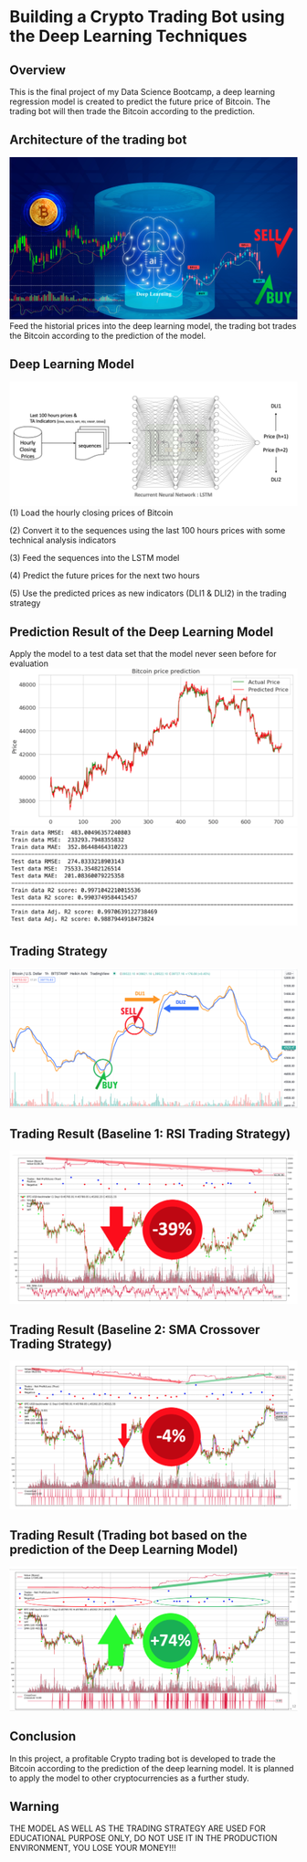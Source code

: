 # Building a Crypto Trading Bot using the Deep Learning Techniques

## Overview
This is the final project of my Data Science Bootcamp, a deep learning regression model is created to predict the future price of Bitcoin. The trading bot will then trade the Bitcoin according to the prediction.

## Architecture of the trading bot
!["architecture of the trading bot"](https://github.com/kreativeai/Cryptocurrency-Trading-Bot/blob/main/img/01_architecture.jpg)
Feed the historial prices into the deep learning model, the trading bot trades the Bitcoin according to the prediction of the model.

## Deep Learning Model
!["deep learning model"](https://github.com/kreativeai/Cryptocurrency-Trading-Bot/blob/main/img/02_model.png)
(1) Load the hourly closing prices of Bitcoin

(2) Convert it to the sequences using the last 100 hours prices with some technical analysis indicators

(3) Feed the sequences into the LSTM model

(4) Predict the future prices for the next two hours

(5) Use the predicted prices as new indicators (DLI1 & DLI2) in the trading strategy


## Prediction Result of the Deep Learning Model
Apply the model to a test data set that the model never seen before for evaluation
!["prediction result"](https://github.com/kreativeai/Cryptocurrency-Trading-Bot/blob/main/img/03_prediction_test.png)
!["result evaluation"](https://github.com/kreativeai/Cryptocurrency-Trading-Bot/blob/main/img/04_evaluation_matrix.png)

## Trading Strategy
!["trading strategy"](https://github.com/kreativeai/Cryptocurrency-Trading-Bot/blob/main/img/05_trading_strategy.png)

## Trading Result (Baseline 1: RSI Trading Strategy)
!["result rsi"](https://github.com/kreativeai/Cryptocurrency-Trading-Bot/blob/main/img/07_RSI_result.png)

## Trading Result (Baseline 2: SMA Crossover Trading Strategy)
!["result sma"](https://github.com/kreativeai/Cryptocurrency-Trading-Bot/blob/main/img/08_SMA_result.png)

## Trading Result (Trading bot based on the prediction of the Deep Learning Model)
!["result trading bot"](https://github.com/kreativeai/Cryptocurrency-Trading-Bot/blob/main/img/09_model_result.png)

## Conclusion
In this project, a profitable Crypto trading bot is developed to trade the Bitcoin according to the prediction of the deep learning model. It is planned to apply the model to other cryptocurrencies as a further study.

## Warning
THE MODEL AS WELL AS THE TRADING STRATEGY ARE USED FOR EDUCATIONAL PURPOSE ONLY, DO NOT USE IT IN THE PRODUCTION ENVIRONMENT, YOU LOSE YOUR MONEY!!!
